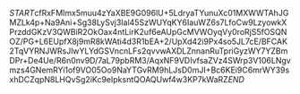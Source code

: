 $START$cfRxFMImx5muu4zYaXBE9G096lU+5LdryaTYunuXc01MXWWTAhJGMZLk4p+Na9Ani+Sg38LySvj3Ial45SzWUYqKY6IauWZ6s7LfoCw9LzyowkXPrzddGKzV3QWBiR2OkOax4ntLirK2uf6eAUpGcMVWOyqVy0roRjS5fOSQNOZ/PG+L6EUpfX8j9mR8kWAti4d3R1bEA+2/UpXd42i9Px4so5JL7cE/BFCAK2TqVYRNJWRsJlwYLYdGSVncnLFs2qvvwAXDLZnnanRuTpriGyzWY7YZBmDPr+De4Ue/R6n0nv9D/7aL79pbRM3/AqxNF9VDIvfsaZVz4SWrp3V106LNgvmzs4GNemRYi1of9VO05Oo9NaYTGvRM9hLJsD0mJI+Bc6KEi9C6mrWY39sxhDCZqpN8LHQvSg2iKc9eIpksntQOAQUwf4w3KP7kWaRZ$END$
